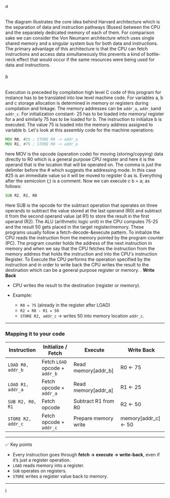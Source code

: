 ###### a
The diagram illustrates the core idea behind Harvard architecture which is 
the separation of data and instruction pathways (Buses) between the CPU and 
the separately dedicated memory of each of them. For comparison sake we can 
consider the Von Neumann architecture which uses single shared memory and a 
singular system bus for both data and instructions. The primary advantage of 
this architecture is that the CPU can fetch instructions and access data 
simultaneously this prevents a kind of bottle-neck effect that would occur if 
the same resources were being used for data and instructions.
###### b
Execution is preceded by compilation high level C code of this program for 
instance has to be translated into low level machine code. For variables 
a, b and c storage allocation is determined in memory or registers during 
compilation and linkage. The memory addresses can be `addr_a`, `addr_b`and 
`addr_c`. For initialization constant- 25 has to be loaded into memory/
register for a and similarly 75 has to be loaded for b. The instruction to 
initialize b is executed. The value 75 is loaded into the memory address 
assigned to variable b. Let's look at this assembly code for the machine 
operations:
```asm
MOV R0, #25 ; STORE R0 -> addr_a 
MOV R1, #75 ; STORE R0 -> addr_a
```
here MOV is the opcode (operation code) for moving (storing/copying) data 
directly to R0 which is a general purpose CPU register and here it is the 
operand that is the location that will be operated on. The comma is just 
the delimiter before the # which suggests the addressing mode. In this 
case #25 is an immediate value so it will be moved to register 0 as is. 
Everything after the semicolon (;) is a comment.
Now we can execute c b = a; as follows:
```asm
SUB R2, R1, R0
```
Here SUB is the opcode for the subtract operation that operates on three 
operands to subtract the value stored at the last operand (R0) and 
subtract it from the second operand value (at R1) to store the result in
the first operand (R2).
The ALU (arithmetic logic unit) in the CPU computes 75-25 and the result 
50 gets placed in the target register/memory.
These programs usually follow a fetch-decode-&execute pattern.
To initialize the CPU reads the instruction from the memory pointed by 
the program counter (PC). The program counter holds the address of the 
next instruction in memory and when we say that the CPU fetches the 
instruction from the memory address that holds the instruction and into 
the CPU's instruction Register.
To Execute the CPU performs the operation specified by the instruction 
and in order to write back the CPU writes the result to the destination 
which can be a general purpose register or memory.
. **Write Back**

   * CPU writes the result to the destination (register or memory).
   * Example:

     * `R0 = 75` (already in the register after LOAD)
     * `R2 = R0 - R1 = 50`
     * `STORE R2, addr_c` → writes 50 into memory location `addr_c`.

---

### Mapping it to your code

| Instruction        | Initialize / Fetch             | Execute              | Write Back          |
| ------------------ | ------------------------------ | -------------------- | ------------------- |
| `LOAD R0, addr_b`  | Fetch `LOAD` opcode + `addr_b` | Read memory[addr_b]  | R0 ← 75             |
| `LOAD R1, addr_a`  | Fetch opcode + `addr_a`        | Read memory[addr_a]  | R1 ← 25             |
| `SUB R2, R0, R1`   | Fetch opcode                   | Subtract R1 from R0  | R2 ← 50             |
| `STORE R2, addr_c` | Fetch opcode + `addr_c`        | Prepare memory write | memory[addr_c] ← 50 |

---

✅ Key points

* Every instruction goes through **fetch → execute → write-back**, even if it’s just a register operation.
* `LOAD` reads memory into a register.
* `SUB` operates on registers.
* `STORE` writes a register value back to memory.

---

I
